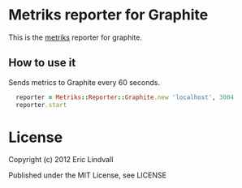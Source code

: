 # Metriks reporter for Graphite

This is the [metriks](https://github.com/eric/metriks) reporter for graphite.

## How to use it

Sends metrics to Graphite every 60 seconds.

``` ruby
  reporter = Metriks::Reporter::Graphite.new 'localhost', 3004
  reporter.start
```

# License

Copyright (c) 2012 Eric Lindvall

Published under the MIT License, see LICENSE
